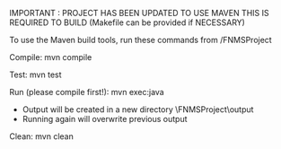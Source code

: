 IMPORTANT : PROJECT HAS BEEN UPDATED TO USE MAVEN
THIS IS REQUIRED TO BUILD (Makefile can be provided if NECESSARY)

To use the Maven build tools, run these commands from /FNMSProject

Compile:
mvn compile

Test:
mvn test

Run (please compile first!):
mvn exec:java

* Output will be created in a new directory \FNMSProject\output
* Running again will overwrite previous output

Clean:
mvn clean
